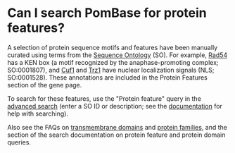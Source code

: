 # Can I search PomBase for protein features?
<!-- pombase_categories: Finding data,Using ontologies -->

A selection of protein sequence motifs and features have been manually
curated using terms from the [Sequence Ontology](http://sequenceontology.org/)
(SO). For example, [Rad54](/gene/SPAC15A10.03c) has a KEN box (a motif
recognized by the anaphase-promoting complex; SO:0001807), and
[Cuf1](/gene/SPAC31A2.11c) and [Trz1](/gene/SPAC1D4.10) have nuclear
localization signals (NLS; SO:0001528). These annotations are included
in the Protein Features section of the gene page.

To search for these features, use the "Protein feature" query in the
[advanced search](/query) (enter a SO ID or description; see the
[documentation](/documentation/advanced-search) for help with
searching).

Also see the FAQs on [transmembrane domains](/faq/how-can-i-find-proteins-have-transmembrane-domains) and
[protein families](/faq/how-can-i-find-all-s.-pombe-proteins-particular-protein-family),
and the section of the search documentation on protein feature and protein domain queries.

<!--
Example query: [nuclear localization signal (SO:0001528)](/spombe/query/builder?filter=37&value=%5B%7B%22param%22:%7B%22filter_1%22:%7B%22filter%22:%2229%22,%22query%22:%22SO:0001528%22%7D%7D,%22filter_count%22:%221%22%7D%5D) 
-->


